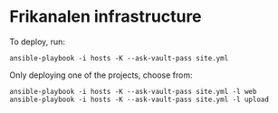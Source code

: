 Frikanalen infrastructure
=========================

To deploy, run:

    ansible-playbook -i hosts -K --ask-vault-pass site.yml

Only deploying one of the projects, choose from:

    ansible-playbook -i hosts -K --ask-vault-pass site.yml -l web
    ansible-playbook -i hosts -K --ask-vault-pass site.yml -l upload
